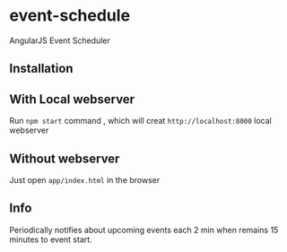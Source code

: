 # event-schedule
AngularJS Event Scheduler

## Installation

## With Local webserver

Run  `npm start` command , which will creat `http://localhost:8000` local webserver 

## Without webserver

Just open `app/index.html` in the browser

## Info
Periodically notifies about upcoming events each 2 min when remains 15 minutes to event start.
